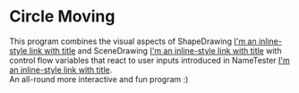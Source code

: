 # Circle Moving
This program combines the visual aspects of ShapeDrawing [I'm an inline-style link with title](https://www.google.com "Google's Homepage") and SceneDrawing [I'm an inline-style link with title](https://www.google.com "Google's Homepage") with control flow variables that react to user inputs introduced in NameTester [I'm an inline-style link with title](https://www.google.com "Google's Homepage").  
An all-round more interactive and fun program :)  

